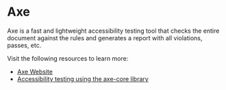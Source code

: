 # Axe

Axe is a fast and lightweight accessibility testing tool that checks the entire document against the rules and generates a report with all violations, passes, etc.

Visit the following resources to learn more:

- [Axe Website](https://www.deque.com/axe/)
- [Accessibility testing using the axe-core library](https://www.browserstack.com/docs/automate/selenium/accessibility-testing)